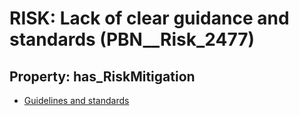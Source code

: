 # RISK: __Lack of clear guidance and standards__ (PBN__Risk_2477)

## Property: has_RiskMitigation

* [Guidelines and standards](PBN__Mitigation_179)

